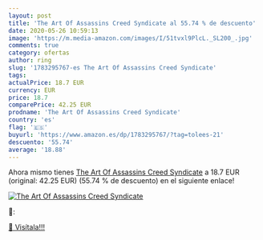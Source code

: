 ```yaml
---
layout: post
title: 'The Art Of Assassins Creed Syndicate al 55.74 % de descuento'
date: 2020-05-26 10:59:13
image: 'https://m.media-amazon.com/images/I/51tvxl9PlcL._SL200_.jpg'
comments: true
category: ofertas
author: ring
slug: '1783295767-es The Art Of Assassins Creed Syndicate'
tags: 
actualPrice: 18.7 EUR
currency: EUR
price: 18.7
comparePrice: 42.25 EUR
prodname: 'The Art Of Assassins Creed Syndicate'
country: 'es'
flag: '🇪🇸'
buyurl: 'https://www.amazon.es/dp/1783295767/?tag=tolees-21'
descuento: '55.74'
average: '18.88'
---
```


Ahora mismo tienes [The Art Of Assassins Creed Syndicate](https://www.amazon.es/dp/1783295767/?tag=tolees-21) a 18.7 EUR (original: 42.25 EUR) (55.74 %  de descuento) en el siguiente enlace!

[![The Art Of Assassins Creed Syndicate](https://m.media-amazon.com/images/I/51tvxl9PlcL._SL200_.jpg)](https://www.amazon.es/dp/1783295767/?tag=tolees-21)

🔎:


[🛒 Visítala!!!](https://www.amazon.es/dp/1783295767/?tag=tolees-21)

